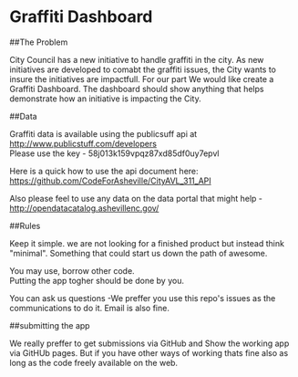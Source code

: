 Graffiti Dashboard
=====

##The Problem

City Council has a new initiative to handle graffiti in the city.  As new initiatives are developed to comabt the graffiti issues,  the City wants to insure the initiatives are impactfull.  For our part We would like create a Graffiti Dashboard.  The dashboard should show anything that helps demonstrate how an initiative is impacting the City.

##Data 

Graffiti data is available using the publicsuff api at http://www.publicstuff.com/developers  
Please use the key - 58j013k159vpqz87xd85df0uy7epvl

Here is a quick how to use the api document here: https://github.com/CodeForAsheville/CityAVL_311_API

Also please feel to use any data on the data portal that might help - http://opendatacatalog.ashevillenc.gov/


##Rules

Keep it simple. we are not looking for a finished product but instead think "minimal".  Something that could start us down the path of awesome.  

You may use, borrow other code.  
Putting the app togher should be done by you.

You can ask us questions -We preffer you use this repo's issues as the communications to do it.  Email is also fine.

##submitting the app

We really preffer to get submissions via GitHub and Show the working app via GitHUb pages.  But if you have other ways of working thats fine also as long as the code freely available on the web.




